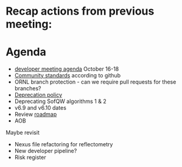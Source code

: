 # Recap actions from previous meeting:


# Agenda
- [developer meeting agenda](https://github.com/mantidproject/workshops/blob/main/developer/2023-10/agenda.md) October 16-18
- [Community standards](https://github.com/mantidproject/mantid/community) according to github
- ORNL branch protection - can we require pull requests for these branches?
- [Deprecation policy](https://github.com/mantidproject/workshops/blob/main/developer/2023-10/codecamp/deprecation_policy.md) 
- Deprecating SofQW algorithms 1 & 2
- v6.9 and v6.10 dates
- Review [roadmap](https://github.com/mantidproject/roadmap/projects/1)
- AOB

Maybe revisit
- Nexus file refactoring for reflectometry
- New developer pipeline?
- Risk register

